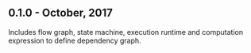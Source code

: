 ## 0.1.0 - October, 2017

Includes flow graph, state machine, execution runtime and computation expression to define dependency graph.

